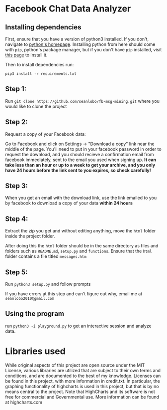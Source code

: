 # Facebook Chat Data Analyzer

## Installing dependencies

First, ensure that you have a version of python3 installed. If you don't, navigate to [python's homepage](https://www.python.org/downloads/). Installing python from here should come with `pip`, python's package manager, but if you don't have `pip` installed, visit [this page](https://pip.pypa.io/en/stable/installing/) to install it.

Then to install dependencies run:

    pip3 install -r requirements.txt


## Step 1:

Run `git clone https://github.com/seanlobo/fb-msg-mining.git` where you would like to clone the project


## Step 2:

Request a copy of your Facebook data:

Go to Facebook and click on Settings -> "Download a copy" link near the middle of the page.
You'll need to put in your facebook password in order to request the download, and you should
recieve a confirmation email from facebook immediately, sent to the email you used when signing up.
**It can take less than an hour or up to a week to get your archive, and you only have 24 hours
before the link sent to you expires, so check carefully!**


## Step 3:

When you get an email with the download link, use the link emailed to you by facebook 
to download a copy of your data **within 24 hours**


## Step 4:

Extract the zip you get and without editing anything, move the `html` folder inside the project folder.

After doing this the `html` folder should be in the same directory as files and folders such as `README.md`, `setup.py` and `functions`. Ensure that the `html` folder contains a file titled `messages.htm`


## Step 5:

Run `python3 setup.py` and follow prompts

If you have errors at this step and can't figure out why, email me at `seanlobo2010@gmail.com`


## Using the program

run `python3 -i playground.py` to get an interactive session and analyze data.

# Libraries used
While original aspects of this project are open source under the MIT License, various libraries are utilized that are subject to their own
terms and conditions, and are documented to the best of my knowledge. Licenses can be found in this project, with more information in credit.txt.
In particular, the graphing functionality of highcharts is used in this project, but that is by no means central to the project.
Note that HighCharts and its software is not free for commercial and Governmental use. More information can be found at highcharts.com
